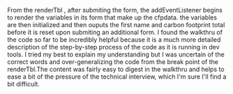 From the renderTbl , after submiting the form, the addEventListener begins to render the variables in its form that make up the cfpdata. the variables are then initialized and then ouputs the first name and carbon footprint total before it is reset upon submiting an additional form.
I found the walkthru of the code so far to be incredibly helpful because it is a much more detailed description of the step-by-step process of the code as it is running in dev tools. I tried my best to explain my understanding but I was uncertain of the correct words and over-generalizing the code from the break point of the renderTbl.The content was fairly easy to digest in the walkthru and helps to ease a bit of the pressure of the technical interview, which I'm sure I'll find a bit difficult.